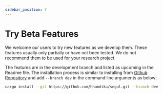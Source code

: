 ```yaml
---
sidebar_position: 7
---
```

# Try Beta Features

We welcome our users to try new features as we develop them. These features usually only partially or have not been tested. We do not recommend them to be used for your research project.

The features are in the development branch and listed as upcoming in the Readme file. The installation process is similar to installing from [Github Repository](./install_source) and add `--branch dev` in the command line arguments as below:

```Bash
cargo install --git https://github.com/hhandika/segul.git --branch dev
```
